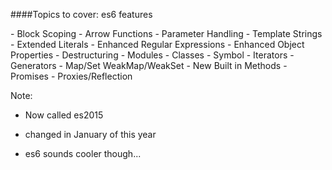 ####Topics to cover: es6 features

<div class="small">
- Block Scoping
- Arrow Functions
- Parameter Handling
- Template Strings
- Extended Literals
- Enhanced Regular Expressions
- Enhanced Object Properties
- Destructuring
- Modules
- Classes
- Symbol
- Iterators
- Generators
- Map/Set WeakMap/WeakSet
- New Built in Methods
- Promises
- Proxies/Reflection

Note:
- Now called es2015

- changed in January of this year

- es6 sounds cooler though...
